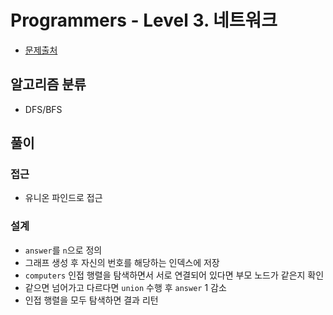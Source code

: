 # Programmers - Level 3. 네트워크

* [문제출처](https://school.programmers.co.kr/learn/courses/30/lessons/43162 "Level 3. 네트워크")

## 알고리즘 분류
- DFS/BFS

## 풀이

### 접근
- 유니온 파인드로 접근

### 설계
- `answer`를 `n`으로 정의
- 그래프 생성 후 자신의 번호를 해당하는 인덱스에 저장
- `computers` 인접 행렬을 탐색하면서 서로 연결되어 있다면 부모 노드가 같은지 확인
- 같으면 넘어가고 다르다면 `union` 수행 후 `answer` 1 감소
- 인접 행렬을 모두 탐색하면 결과 리턴